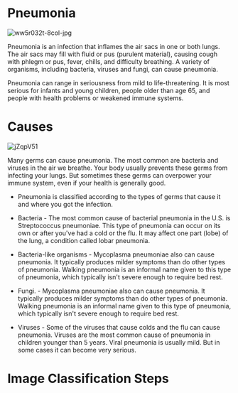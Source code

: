 # Pneumonia
![ww5r032t-8col-jpg](https://user-images.githubusercontent.com/37177883/56046458-e1a8be80-5d75-11e9-91ad-58c1401207da.jpg)

Pneumonia is an infection that inflames the air sacs in one or both lungs. The air sacs may fill with fluid or pus (purulent material), causing cough with phlegm or pus, fever, chills, and difficulty breathing. A variety of organisms, including bacteria, viruses and fungi, can cause pneumonia.

Pneumonia can range in seriousness from mild to life-threatening. It is most serious for infants and young children, people older than age 65, and people with health problems or weakened immune systems.


# Causes

![jZqpV51](https://user-images.githubusercontent.com/37177883/56046385-b02ff300-5d75-11e9-9439-dc964bf3fb22.png)


Many germs can cause pneumonia. The most common are bacteria and viruses in the air we breathe. Your body usually prevents these germs from infecting your lungs. But sometimes these germs can overpower your immune system, even if your health is generally good.

* Pneumonia is classified according to the types of germs that cause it and where you got the infection.

* Bacteria - The most common cause of bacterial pneumonia in the U.S. is Streptococcus pneumoniae. This type of pneumonia can occur on its own or after you've had a cold or the flu. It may affect one part (lobe) of the lung, a condition called lobar pneumonia.

* Bacteria-like organisms - Mycoplasma pneumoniae also can cause pneumonia. It typically produces milder symptoms than do other types of pneumonia. Walking pneumonia is an informal name given to this type of pneumonia, which typically isn't severe enough to require bed rest.

* Fungi. - Mycoplasma pneumoniae also can cause pneumonia. It typically produces milder symptoms than do other types of pneumonia. Walking pneumonia is an informal name given to this type of pneumonia, which typically isn't severe enough to require bed rest.

* Viruses - Some of the viruses that cause colds and the flu can cause pneumonia. Viruses are the most common cause of pneumonia in children younger than 5 years. Viral pneumonia is usually mild. But in some cases it can become very serious.

# Image Classification Steps

